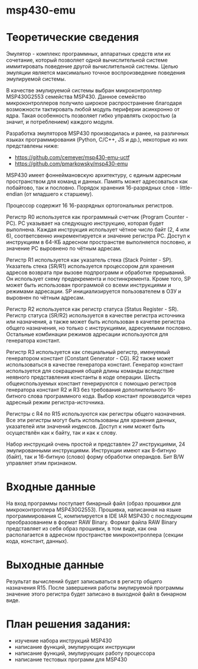 # msp430-emu
# Теоретические сведения

Эмулятор - комплекс программных, аппаратных средств или их сочетание, который позволяет одной вычислительной системе иммитировать поведение другой вычислительной системы. Целью эмуляции является максимально точное воспроизведение поведения эмулируемой системы.

В качестве эмулируемой системы выбран микроконтроллер MSP430G2553 семейства MSP430.
Данное семейство микроконтроллеров получило широкое распространение благодаря возможности тактировать любой модуль периферии асинхронно от ядра. Такая особенность позволяет гибко управлять скоростью (а значит, и потреблением) каждого модуля.

Разработка эмуляторов MSP430 производилась и ранее, на различных языках программирования (Python, C/C++, JS и др.), некоторые из них представлены ниже:
 - https://github.com/cemeyer/msp430-emu-uctf
 - https://github.com/pmarkowsky/msp430-emu

MSP430 имеет фоннеймановскую архитектуру, с единым адресным пространством для команд и данных. Память может адресоваться как побайтово, так и пословно. Порядок хранения 16-разрядных слов - little-endian (от младшего к старшему).

Процессор содержит 16 16-разрядных ортогональных регистров.

Регистр R0 используется как программный счетчик (Program Counter - PC). PC указывает на следующую инструкцию, которая будет выполнена. Каждая инструкция использует чётное число байт (2, 4 или 6), соответсвенно инкрементируется и значение регистра PC. Доступ к инструкциям в 64-КБ адресном пространстве выполняется пословно, и значение PC выровнено по чётным адресам.

Регистр R1 используется как указатель стека (Stack Pointer - SP).
Указатель стека (SR/R1) используется процессором для хранения адресов возврата при вызове подпрограмм и обработке прерываний.
Он использует схему предекремента и постинкремента. Кроме того, SP может быть использован программой со всеми инструкциями и режимами адресации. SP инициализируется пользователем в ОЗУ и выровнен по чётным адресам.

Регистр R2 используется как регистр статуса (Status Register - SR).
Регистр статуса (SR/R2) используется в качестве регистра источника или назначения, а также может быть использован в качетве регистра общего назначения, но только с инструкциями, адресуемыми пословно. Остальные комбинации режимов адресации используются для генератора констант.

Регистр R3 используется как специальный регистр, именуемый генератором констант (Constant Generator - CG). R2 также может использоваться в качестве генератора констант. Генератор констант используется для сокращения общей длины команды вследствие неявного представления константы в коде операции. Шесть общеиспользуемых констант генерируются с помощью регистров генератора констант R2 и R3 без требования дополнительного 16-битного слова программного кода. Выбор констант производится через адресный режим регистра-источника.

Регистры с R4 по R15 используются как регистры общего назначения.
Все эти регистры могут быть использованы для хранения данных, указателей или значений индексов. Доступ к ним может быть осуществлён как к байту, так и как к слову.

Набор инструкций очень простой и представлен 27 инструкциями, 24 эмулированными инструкциями. Инструкции имеют как 8-битную (байт), так и 16-битную (слово) форму обработки операндов. Бит B/W управляет этим признаком.

# Входные данные
На вход программы поступает бинарный файл (образ прошивки для микроконтроллера MSP430G2553).
Прошивка, написанная на языке программирования C, компилируется в IDE IAR MSP430 с последующим преобразованием в формат RAW Binary.
Формат файла RAW Binary представляет из себя образ прошивки, в том виде, как она располагается в адресном пространстве микроконтроллера (секции кода, констант, данных).
# Выходные данные
Результат вычислений будет записываться в регистр общего назначения R15.
После завершения работы эмулируемой программы значение этого регистра будет записано в выходной файл в бинарном виде.

# План решения задания:
- изучение набора инструкций MSP430
- написание функций, эмулирующих инструкции
- написание функций, эмулирующих работу процессора
- написание тестовых программ для MSP430
